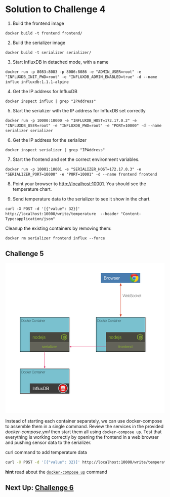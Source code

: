 # Solution to Challenge 4

1. Build the frontend image
```
docker build -t frontend frontend/
```

2. Build the serializer image
```
docker build -t serializer serializer/
```

3. Start InfluxDB in detached mode, with a name
```
docker run -p 8083:8083 -p 8086:8086 -e "ADMIN_USER=root" -e "INFLUXDB_INIT_PWD=root" -e "INFLUXDB_ADMIN_ENABLED=true" -d --name influx influxdb:1.1.1-alpine
```

4. Get the IP address for InfluxDB
```
docker inspect influx | grep "IPAddress"
```

5. Start the serializer with the IP address for InfluxDB set correctly
```
docker run -p 10000:10000 -e "INFLUXDB_HOST=172.17.0.2" -e "INFLUXDB_USER=root" -e "INFLUXDB_PWD=root" -e "PORT=10000" -d --name serializer serializer
```

6. Get the IP address for the serializer
```
docker inspect serializer | grep "IPAddress"
```

7. Start the frontend and set the correct environment variables.
```
docker run -p 10001:10001 -e "SERIALIZER_HOST=172.17.0.3" -e "SERIALIZER_PORT=10000" -e "PORT=10001" -d --name frontend frontend
```

8. Point your browser to [http://localhost:10001](). You should see the temperature chart.

9. Send temperature data to the serializer to see it show in the chart.
```
curl -X POST -d '[{"value": 32}]' http://localhost:10000/write/temperature  --header "Content-Type:application/json"
```

Cleanup the existing containers by removing them:
```
docker rm serializer frontend influx --force
```

## Challenge 5

![image](../images/challenge5.png)

Instead of starting each container separately, we can use docker-compose to assemble them in a single command. Review the services in the provided _docker-compose.yml_ then start them all using `docker-compose up`. Test that everything is working correctly by opening the frontend in a web browser and pushing sensor data to the serializer.

curl command to add temperature data
```sh
curl -X POST -d '[{"value": 32}]' http://localhost:10000/write/temperature  --header "Content-Type:application/json"
```

__hint__ read about the [`docker-compose up`](https://docs.docker.com/compose/reference/up/) command


## Next Up: [Challenge 6](../challenge6/README.md)
